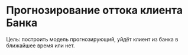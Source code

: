 # Прогнозирование оттока клиента Банка

Цель: построить модель прогнозирующий, уйдёт клиент из банка в ближайшее время или нет. 

